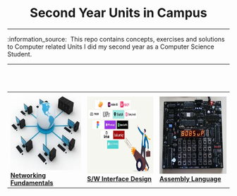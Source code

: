 <h1 align="center">Second Year Units in Campus</h1>
<hr/>
:information_source: &nbsp;This repo contains concepts, exercises and solutions to Computer related Units I did my second year as a Computer Science Student.
<hr/>
<br/>
<br/>
<table margin-left="auto" margin-right="auto">
<tr>
<td><a href="./0x01-COMP_215/README.md"><img src="./docs/images/networking.jpeg" width="175px;" height="175px;" alt="networking-fundmentals"/></a><br /><b><a href="./0x01-COMP_215/README.md">Networking Fundamentals</a></b></a></td>
<td><a href="./0x02-COMP_216/README.md"><img src="./docs/images/interface.png" width="180px;" height="175px;" alt="interface-desing"/></a><br /><b><a href="./0x02-COMP_216/README.md">S/W  Interface Design</a></b></a></td>
<td><a href="./0x03-COMP_211/README.md"><img src="./docs/images/assembly.jpeg" width="180px;" height="175px;" alt="interface-desing"/></a><br /><b><a href="./0x03-COMP_211/README.md">Assembly Language</a></b></a></td>
</tr>
</table>

 